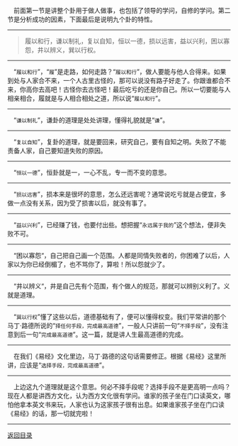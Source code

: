 &emsp;前面第一节是讲整个卦用于做人做事，也包括了领导的学问，自修的学问。第二节是分析成功的因素，下面最后是说明九个卦的特性。
___
> 履以和行，谦以制礼，复以自知，恒以一德，损以远害，益以兴利，困以寡怨，井以辨义，巽以行权。
___
&emsp;“``履以和行``”，“``履``”是走路，如何走路？“``履以和行``”，做人要能与他人合得来。如果到处与人家合不来，一个人古里古怪的，那可以说没有路子好走了。你跟谁都合不来，你高你去高吧！古怪你去古怪吧！最后吃亏的还是你自己。所以一切要能与人相亲相合，履就是与人相合相处之道，所以说“``履以和行``”。
___
&emsp;“``谦以制礼``”，谦卦的道理是处处讲理，懂得礼貌就是“``谦``”。
___
&emsp;“``复以自知``”，复卦的道理，就是要回来，研究自己，要有自知之明。失败了不能责备人家，自己要知道失败的原因。
___
&emsp;“``恒以一德``”，恒卦就是一，一心不乱，专一而不变的意思。
___
&emsp;“``损以远害``”，损本来是很坏的意思，怎么还远害呢？通常说吃亏就是占便宜，多做一点没有关系，因为受了损害以后，就没有事了。
___
&emsp;“``益以兴利``”，已经赚了钱，也要付出些。想把握“``永远属于我的``”这个想法，便非失败不可。
___
&emsp;“困以寡怨“，自己把自己画一个范围。人都是同情失败者的，你困难了以后，人家以为你已经倒楣了，也不骂你了，算啦！所以怨就少了。
___
&emsp;“井以辨义“，井是自己先有个范围，有个做人的规范，那就可以辨别义利了。义就是道理。
___
&emsp;“``巽以行权``”懂了这些以后，道德基础有了，便可以懂得权变。我们平常讲的那个马丁·路德所说的“``择任何手段，完成最高道德``”，一般人只讲前一句“``不择手段``”，没有注意到后一句“``完成最高道德``”。这一篇，就是讲人生最高道德的完成。
___
&emsp;在我们《易经》文化里边，马丁·路德的这句话需要修正。根据《易经》这里所讲，应该是“``选择手段，完成最高道德``”。
___
&emsp;上边这九个道理就是这个意思。何必不择手段呢？选择手段不是更高明一点吗？现在人都是讲西方文化，认为西方文化很有学问。谁家的孩子坐在门口读英文，哪怕他拿本英文书来玩，人家也认为这家孩子很有出息。如果谁家孩子坐在门口读《易经》的话，那一切就完啦！
___
[返回目录](../../master/README.md#目录)